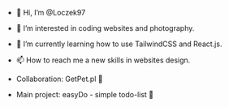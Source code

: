 - 👋 Hi, I’m @Loczek97
- 👀 I’m interested in coding websites and photography.
- 🌱 I’m currently learning how to use TailwindCSS and React.js.
- 📫 How to reach me a new skills in websites design.

- Collaboration: GetPet.pl 🐶
- Main project: easyDo - simple todo-list 📃

<!---
Loczek97/Loczek97 is a ✨ special ✨ repository because its `README.md` (this file) appears on your GitHub profile.
You can click the Preview link to take a look at your changes.
--->
